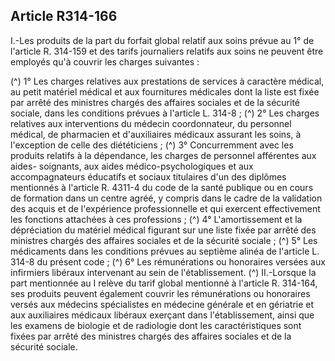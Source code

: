 ## Article R314-166


I.-Les produits de la part du forfait global relatif aux soins prévue au 1° de l'article R. 314-159 et des tarifs
journaliers relatifs aux soins ne peuvent être employés qu'à couvrir les charges suivantes :

(^)
1° Les charges relatives aux prestations de services à caractère médical, au petit matériel médical et aux
fournitures médicales dont la liste est fixée par arrêté des ministres chargés des affaires sociales et de la
sécurité sociale, dans les conditions prévues à l'article L. 314-8 ;
(^)
2° Les charges relatives aux interventions du médecin coordonnateur, du personnel médical, de pharmacien
et d'auxiliaires médicaux assurant les soins, à l'exception de celle des diététiciens ;
(^)
3° Concurremment avec les produits relatifs à la dépendance, les charges de personnel afférentes aux aides-
soignants, aux aides médico-psychologiques et aux accompagnateurs éducatifs et sociaux titulaires d'un des
diplômes mentionnés à l'article R. 4311-4 du code de la santé publique ou en cours de formation dans un
centre agréé, y compris dans le cadre de la validation des acquis et de l'expérience professionnelle et qui
exercent effectivement les fonctions attachées à ces professions ;
(^)
4° L'amortissement et la dépréciation du matériel médical figurant sur une liste fixée par arrêté des ministres
chargés des affaires sociales et de la sécurité sociale ;
(^)
5° Les médicaments dans les conditions prévues au septième alinéa de l'article L. 314-8 du présent code ;
(^)
6° Les rémunérations ou honoraires versées aux infirmiers libéraux intervenant au sein de l'établissement.
(^)
II.-Lorsque la part mentionnée au I relève du tarif global mentionné à l'article R. 314-164, ses produits
peuvent également couvrir les rémunérations ou honoraires versés aux médecins spécialistes en médecine
générale et en gériatrie et aux auxiliaires médicaux libéraux exerçant dans l'établissement, ainsi que les
examens de biologie et de radiologie dont les caractéristiques sont fixées par arrêté des ministres chargés des
affaires sociales et de la sécurité sociale.

